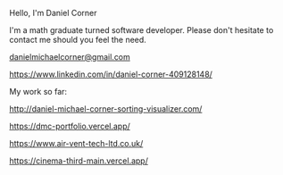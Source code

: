 Hello, I'm Daniel Corner

I'm a math graduate turned software developer. Please don't hesitate to contact me should you feel the need. 

danielmichaelcorner@gmail.com

https://www.linkedin.com/in/daniel-corner-409128148/


My work so far:

http://daniel-michael-corner-sorting-visualizer.com/

https://dmc-portfolio.vercel.app/

https://www.air-vent-tech-ltd.co.uk/

https://cinema-third-main.vercel.app/

<!---
DMCorner/DMCorner is a ✨ special ✨ repository because its `README.md` (this file) appears on your GitHub profile.
You can click the Preview link to take a look at your changes.
--->
